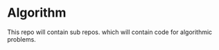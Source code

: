 Algorithm
=========
This repo will contain sub repos. which will contain code for algorithmic problems.
